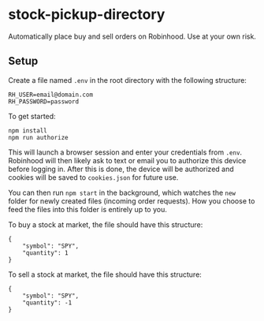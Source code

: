 # stock-pickup-directory
Automatically place buy and sell orders on Robinhood. Use at your own risk.

## Setup
Create a file named `.env` in the root directory with the following structure:

```
RH_USER=email@domain.com
RH_PASSWORD=password
```

To get started:

```
npm install
npm run authorize
```

This will launch a browser session and enter your credentials from `.env`. Robinhood will then likely ask to text or email you to authorize this device before logging in. After this is done, the device will be authorized and cookies will be saved to `cookies.json` for future use.

You can then run `npm start` in the background, which watches the `new` folder for newly created files (incoming order requests). How you choose to feed the files into this folder is entirely up to you.

To buy a stock at market, the file should have this structure:

```
{
    "symbol": "SPY",
    "quantity": 1
}
```

To sell a stock at market, the file should have this structure:

```
{
    "symbol": "SPY",
    "quantity": -1
}
```
